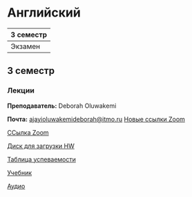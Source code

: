 # Английский

|3 семестр|
|---|
|Экзамен|

## 3 семестр
### Лекции

**Преподаватель:** Deborah Oluwakemi

**Почта:** ajayioluwakemideborah@itmo.ru
[Новые ссылки Zoom](https://docs.google.com/spreadsheets/d/19tHq3VLDu7R_Sqzg5Es-NjflYGtYizOQygO5gBQ6oyQ/edit#gid=614487457)

[ССылка Zoom](https://us04web.zoom.us/j/2039994556?pwd=YzNuUTZTbHRCZHVYOXBmTU9uYmxWUT09)

[Диск для загрузки HW](https://drive.google.com/drive/folders/1CRb9mCkB0NObhzaqRdnNHt25eqkAqfRM)

[Таблица успеваемости](https://docs.google.com/spreadsheets/d/1JKrA_p0jPz0Pl5RcNkJc_0OpS8WauoKcAwQRrfC6Mj0/edit#gid=1772105772)

[Учебник](https://drive.google.com/file/d/0B5H-lwCfhG2XcVFkNGZWNGkzTFE/view)

[Аудио](https://drive.google.com/drive/folders/1BjE0n3c7eKA5OGznsL5aWrk3LL1RYYZR)

